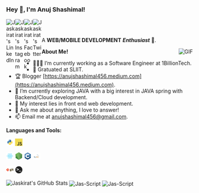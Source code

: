 <h3 title="hehehe"> Hey 👋, I'm Anuj Shashimal!</h3>

<a href="https://www.linkedin.com/in/anuj-jayasekara">
  <img align="left" alt="Jaskirat's LinkedIn" width="24px" src="https://cdn.jsdelivr.net/npm/simple-icons@v3/icons/linkedin.svg" />
</a>
<a href="https://www.instagram.com/anuj_shashimal">
  <img align="left" alt="Jaskirat's Instagram" width="24px" src="https://cdn.jsdelivr.net/npm/simple-icons@v3/icons/instagram.svg" />
</a>
<a href="https://web.facebook.com/anuj.shashimal.75/">
  <img align="left" alt="Jaskirat's Facebook" width="24px" src="https://cdn.jsdelivr.net/npm/simple-icons@v3/icons/facebook.svg" />
</a>
<a href="https://twitter.com/anuj_shashimal">
  <img align="left" alt="Jaskirat's Twitter" width="24px" src="https://cdn.jsdelivr.net/npm/simple-icons@3.13.0/icons/twitter.svg" />
</a>


<br />
<br />

A **WEB/MOBILE DEVELOPMENT** ***Enthusiast*** 🚀.
 
  <img align="right" alt="GIF" src="https://i.pinimg.com/originals/e4/26/70/e426702edf874b181aced1e2fa5c6cde.gif" />

**About Me!**

- 👨🏽‍💻 I’m currently working as a Software Engineer at 1BillionTech.
- 🏫 Gratuated at SLIIT.
- 🏆 Blogger [https://anujshashimal456.medium.com](https://anujshashimal456.medium.com).
- 🌱 I’m currently exploring JAVA with a big interest in JAVA spring with Backend/Cloud development. 
- 🤔 My interest lies in front end web development.
- 💬 Ask me about anything, I love to answer!
- 📫 Email me at [anujshashimal456@gmail.com](anujshashimal456@gmail.com).

**Languages and Tools:**  


<code><img height="20" src="https://raw.githubusercontent.com/github/explore/80688e429a7d4ef2fca1e82350fe8e3517d3494d/topics/python/python.png"></code>
<code><img height="20" src="https://raw.githubusercontent.com/github/explore/80688e429a7d4ef2fca1e82350fe8e3517d3494d/topics/javascript/javascript.png"></code>

<code><img height="20" src="https://raw.githubusercontent.com/github/explore/80688e429a7d4ef2fca1e82350fe8e3517d3494d/topics/react/react.png"></code>
<code><img height="20" src="https://raw.githubusercontent.com/github/explore/80688e429a7d4ef2fca1e82350fe8e3517d3494d/topics/nodejs/nodejs.png"></code>
<code><img height="20" src="https://raw.githubusercontent.com/github/explore/80688e429a7d4ef2fca1e82350fe8e3517d3494d/topics/cpp/cpp.png"></code>
<code><img height="20" src="https://raw.githubusercontent.com/github/explore/80688e429a7d4ef2fca1e82350fe8e3517d3494d/topics/mysql/mysql.png"></code>

<code><img height="20" src="https://raw.githubusercontent.com/github/explore/80688e429a7d4ef2fca1e82350fe8e3517d3494d/topics/git/git.png"></code>
<code><img height="20" src="https://raw.githubusercontent.com/github/explore/80688e429a7d4ef2fca1e82350fe8e3517d3494d/topics/terminal/terminal.png"></code>

<img src="https://github-readme-stats.vercel.app/api?username=anujshashimal&show_icons=true&hide_border=true&count_private=true&theme=shades-of-purple&icon_color=fad000" alt="Jaskirat's GitHub Stats">
<img align="center" src="https://github-readme-streak-stats.herokuapp.com/?user=anujshashimal&count_private=true&theme=radical" alt="Jas-Script" />
<img align="center" width=500 src="https://github-readme-stats.vercel.app/api/top-langs/?username=anujshashimal&count_private=true&theme=radical" alt="Jas-Script" />


